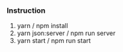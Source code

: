 ### Instruction

1. yarn / npm install
2. yarn json:server / npm run server
3. yarn start / npm run start

